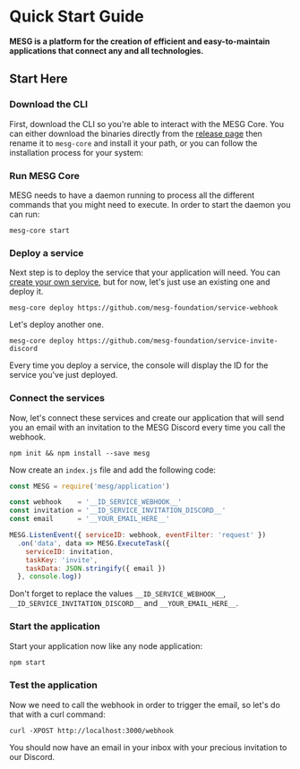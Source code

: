 # Quick Start Guide

**MESG is a platform for the creation of efficient and easy-to-maintain applications that connect any and all technologies.**

## Start Here

### **Download the CLI**

First, download the CLI so you're able to interact with the MESG Core. You can either download the binaries directly from the [release page](https://github.com/mesg-foundation/core/releases/latest) then rename it to `mesg-core` and install it your path, or you can follow the installation process for your system:

### **Run MESG Core**

MESG needs to have a daemon running to process all the different commands that you might need to execute. In order to start the daemon you can run:

```text
mesg-core start
```

### **Deploy a service**

Next step is to deploy the service that your application will need. You can [create your own service](https://docs.mesg.tech/service/what-is-a-service), but for now, let's just use an existing one and deploy it.

```text
mesg-core deploy https://github.com/mesg-foundation/service-webhook
```

Let's deploy another one.

```text
mesg-core deploy https://github.com/mesg-foundation/service-invite-discord
```

Every time you deploy a service, the console will display the ID for the service you've just deployed.

### **Connect the services**

Now, let's connect these services and create our application that will send you an email with an invitation to the MESG Discord every time you call the webhook.

```text
npm init && npm install --save mesg
```

Now create an `index.js` file and add the following code:

```javascript
const MESG = require('mesg/application')

const webhook    = '__ID_SERVICE_WEBHOOK__'
const invitation = '__ID_SERVICE_INVITATION_DISCORD__'
const email      = '__YOUR_EMAIL_HERE__'

MESG.ListenEvent({ serviceID: webhook, eventFilter: 'request' })
  .on('data', data => MESG.ExecuteTask({
    serviceID: invitation,
    taskKey: 'invite',
    taskData: JSON.stringify({ email })
  }, console.log))
```

Don't forget to replace the values `__ID_SERVICE_WEBHOOK__`, `__ID_SERVICE_INVITATION_DISCORD__` and `__YOUR_EMAIL_HERE__`.

### **Start the application**

Start your application now like any node application:

```javascript
npm start
```

### **Test the application**

Now we need to call the webhook in order to trigger the email, so let's do that with a curl command:

```text
curl -XPOST http://localhost:3000/webhook
```

You should now have an email in your inbox with your precious invitation to our Discord.

